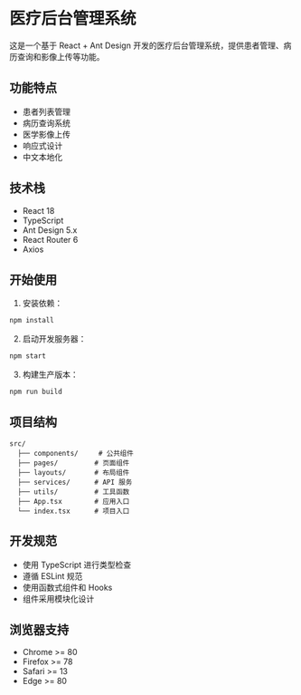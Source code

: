 # 医疗后台管理系统

这是一个基于 React + Ant Design 开发的医疗后台管理系统，提供患者管理、病历查询和影像上传等功能。

## 功能特点

- 患者列表管理
- 病历查询系统
- 医学影像上传
- 响应式设计
- 中文本地化

## 技术栈

- React 18
- TypeScript
- Ant Design 5.x
- React Router 6
- Axios

## 开始使用

1. 安装依赖：

```bash
npm install
```

2. 启动开发服务器：

```bash
npm start
```

3. 构建生产版本：

```bash
npm run build
```

## 项目结构

```
src/
  ├── components/     # 公共组件
  ├── pages/         # 页面组件
  ├── layouts/       # 布局组件
  ├── services/      # API 服务
  ├── utils/         # 工具函数
  ├── App.tsx        # 应用入口
  └── index.tsx      # 项目入口
```

## 开发规范

- 使用 TypeScript 进行类型检查
- 遵循 ESLint 规范
- 使用函数式组件和 Hooks
- 组件采用模块化设计

## 浏览器支持

- Chrome >= 80
- Firefox >= 78
- Safari >= 13
- Edge >= 80 